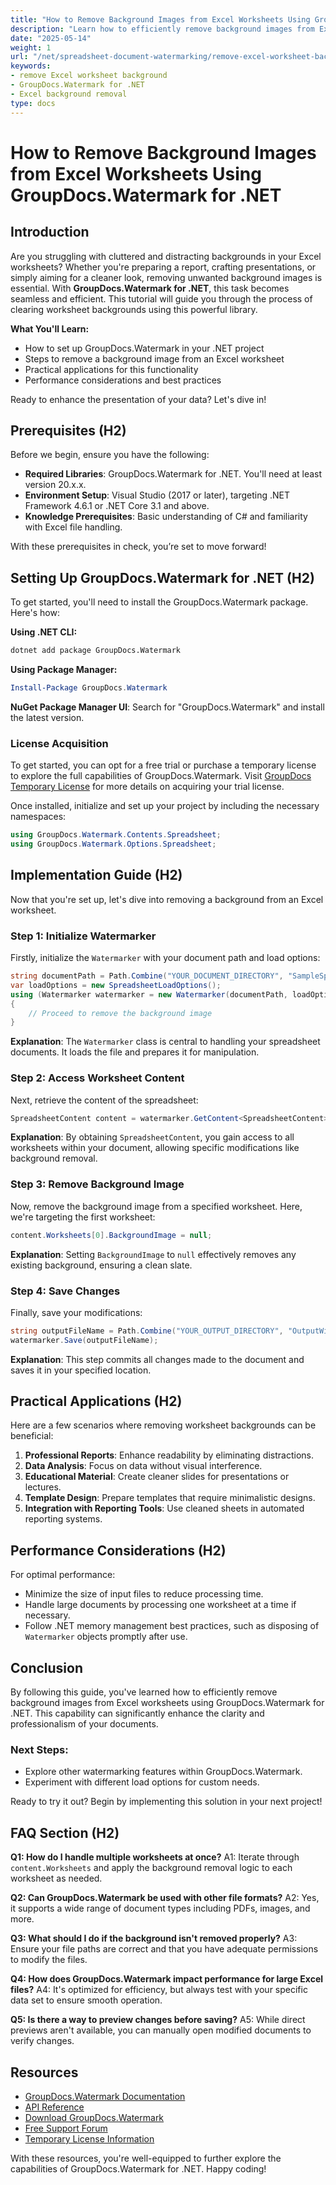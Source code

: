 ```yaml
---
title: "How to Remove Background Images from Excel Worksheets Using GroupDocs.Watermark for .NET"
description: "Learn how to efficiently remove background images from Excel worksheets using GroupDocs.Watermark for .NET. Enhance your documents' clarity and professionalism."
date: "2025-05-14"
weight: 1
url: "/net/spreadsheet-document-watermarking/remove-excel-worksheet-background-groupdocs-watermark-net/"
keywords:
- remove Excel worksheet background
- GroupDocs.Watermark for .NET
- Excel background removal
type: docs
---
```

# How to Remove Background Images from Excel Worksheets Using GroupDocs.Watermark for .NET

## Introduction

Are you struggling with cluttered and distracting backgrounds in your Excel worksheets? Whether you're preparing a report, crafting presentations, or simply aiming for a cleaner look, removing unwanted background images is essential. With **GroupDocs.Watermark for .NET**, this task becomes seamless and efficient. This tutorial will guide you through the process of clearing worksheet backgrounds using this powerful library.

**What You'll Learn:**
- How to set up GroupDocs.Watermark in your .NET project
- Steps to remove a background image from an Excel worksheet
- Practical applications for this functionality
- Performance considerations and best practices

Ready to enhance the presentation of your data? Let's dive in!

## Prerequisites (H2)

Before we begin, ensure you have the following:
- **Required Libraries**: GroupDocs.Watermark for .NET. You'll need at least version 20.x.x.
- **Environment Setup**: Visual Studio (2017 or later), targeting .NET Framework 4.6.1 or .NET Core 3.1 and above.
- **Knowledge Prerequisites**: Basic understanding of C# and familiarity with Excel file handling.

With these prerequisites in check, you’re set to move forward!

## Setting Up GroupDocs.Watermark for .NET (H2)

To get started, you'll need to install the GroupDocs.Watermark package. Here's how:

**Using .NET CLI:**
```bash
dotnet add package GroupDocs.Watermark
```

**Using Package Manager:**
```powershell
Install-Package GroupDocs.Watermark
```

**NuGet Package Manager UI**: Search for "GroupDocs.Watermark" and install the latest version.

### License Acquisition

To get started, you can opt for a free trial or purchase a temporary license to explore the full capabilities of GroupDocs.Watermark. Visit [GroupDocs Temporary License](https://purchase.groupdocs.com/temporary-license/) for more details on acquiring your trial license.

Once installed, initialize and set up your project by including the necessary namespaces:
```csharp
using GroupDocs.Watermark.Contents.Spreadsheet;
using GroupDocs.Watermark.Options.Spreadsheet;
```

## Implementation Guide (H2)

Now that you're set up, let's dive into removing a background from an Excel worksheet.

### Step 1: Initialize Watermarker

Firstly, initialize the `Watermarker` with your document path and load options:
```csharp
string documentPath = Path.Combine("YOUR_DOCUMENT_DIRECTORY", "SampleSpreadsheet.xlsx");
var loadOptions = new SpreadsheetLoadOptions();
using (Watermarker watermarker = new Watermarker(documentPath, loadOptions))
{
    // Proceed to remove the background image
}
```
**Explanation**: The `Watermarker` class is central to handling your spreadsheet documents. It loads the file and prepares it for manipulation.

### Step 2: Access Worksheet Content

Next, retrieve the content of the spreadsheet:
```csharp
SpreadsheetContent content = watermarker.GetContent<SpreadsheetContent>();
```
**Explanation**: By obtaining `SpreadsheetContent`, you gain access to all worksheets within your document, allowing specific modifications like background removal.

### Step 3: Remove Background Image

Now, remove the background image from a specified worksheet. Here, we're targeting the first worksheet:
```csharp
content.Worksheets[0].BackgroundImage = null;
```
**Explanation**: Setting `BackgroundImage` to `null` effectively removes any existing background, ensuring a clean slate.

### Step 4: Save Changes

Finally, save your modifications:
```csharp
string outputFileName = Path.Combine("YOUR_OUTPUT_DIRECTORY", "OutputWithoutBackground.xlsx");
watermarker.Save(outputFileName);
```
**Explanation**: This step commits all changes made to the document and saves it in your specified location.

## Practical Applications (H2)

Here are a few scenarios where removing worksheet backgrounds can be beneficial:
1. **Professional Reports**: Enhance readability by eliminating distractions.
2. **Data Analysis**: Focus on data without visual interference.
3. **Educational Material**: Create cleaner slides for presentations or lectures.
4. **Template Design**: Prepare templates that require minimalistic designs.
5. **Integration with Reporting Tools**: Use cleaned sheets in automated reporting systems.

## Performance Considerations (H2)

For optimal performance:
- Minimize the size of input files to reduce processing time.
- Handle large documents by processing one worksheet at a time if necessary.
- Follow .NET memory management best practices, such as disposing of `Watermarker` objects promptly after use.

## Conclusion

By following this guide, you've learned how to efficiently remove background images from Excel worksheets using GroupDocs.Watermark for .NET. This capability can significantly enhance the clarity and professionalism of your documents. 

### Next Steps:
- Explore other watermarking features within GroupDocs.Watermark.
- Experiment with different load options for custom needs.

Ready to try it out? Begin by implementing this solution in your next project!

## FAQ Section (H2)

**Q1: How do I handle multiple worksheets at once?**
A1: Iterate through `content.Worksheets` and apply the background removal logic to each worksheet as needed.

**Q2: Can GroupDocs.Watermark be used with other file formats?**
A2: Yes, it supports a wide range of document types including PDFs, images, and more.

**Q3: What should I do if the background isn't removed properly?**
A3: Ensure your file paths are correct and that you have adequate permissions to modify the files.

**Q4: How does GroupDocs.Watermark impact performance for large Excel files?**
A4: It's optimized for efficiency, but always test with your specific data set to ensure smooth operation.

**Q5: Is there a way to preview changes before saving?**
A5: While direct previews aren't available, you can manually open modified documents to verify changes.

## Resources
- [GroupDocs.Watermark Documentation](https://docs.groupdocs.com/watermark/net/)
- [API Reference](https://reference.groupdocs.com/watermark/net)
- [Download GroupDocs.Watermark](https://releases.groupdocs.com/watermark/net/)
- [Free Support Forum](https://forum.groupdocs.com/c/watermark/10)
- [Temporary License Information](https://purchase.groupdocs.com/temporary-license/) 

With these resources, you're well-equipped to further explore the capabilities of GroupDocs.Watermark for .NET. Happy coding!

